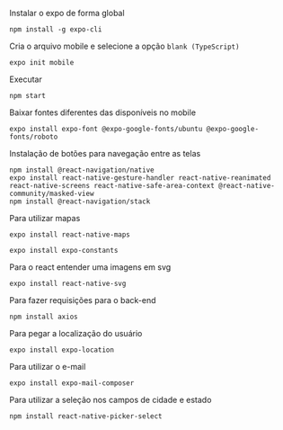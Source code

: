 Instalar o expo de forma global
```
npm install -g expo-cli
```

Cria o arquivo mobile e selecione a opção `blank (TypeScript)`
```
expo init mobile
```

Executar
```
npm start
```

Baixar fontes diferentes das disponíveis no mobile
```
expo install expo-font @expo-google-fonts/ubuntu @expo-google-fonts/roboto
```

Instalação de botões para navegação entre as telas
```
npm install @react-navigation/native
expo install react-native-gesture-handler react-native-reanimated react-native-screens react-native-safe-area-context @react-native-community/masked-view
npm install @react-navigation/stack
```

Para utilizar mapas
```
expo install react-native-maps
```

```
expo install expo-constants
```

Para o react entender uma imagens em svg
```
expo install react-native-svg
```

Para fazer requisições para o back-end
```
npm install axios
```

Para pegar a localização do usuário
```
expo install expo-location
```

Para utilizar o e-mail
```
expo install expo-mail-composer
```

Para utilizar a seleção nos campos de cidade e estado
```
npm install react-native-picker-select
```